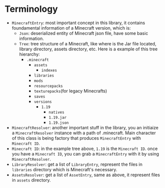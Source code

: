 # Terminology

- `MinecraftEntry`: most important concept in this library, it contains foundamental information of a Minecraft version, which is:
    - `Json`: deserialized entity of Minecraft json file, have some basic information.
    - `Tree`: tree structure of a Minecraft, like where is the Jar file located, library directory, assets directory, etc. Here is a example of this tree hierarchy:
        - `.minecraft`
            - `assets`
                - `indexes`
            - `libraries`
            - `mods`
            - `resourcepacks`
            - `texturepacks`(for legacy Minecrafts)
            - `saves`
            - `versions`
                - `1.19`
                    - `natives`
                    - `1.19.jar`
                    - `1.19.json`
- `MinecraftResolver`: another important stuff in the library, you an initiaize a `MinecraftResolver` instance with a path of .minecraft. Main character of this class is being factory that produces `MinecraftEntry` with `Minecraft ID`.
- `Minecraft ID`: in the example tree above, `1.19` is the `Minecraft ID`. once you have a `Minecraft ID`, you can grab a `MinecraftEntry` with it by using `MinecraftResolver`.
- `LibraryResolver`: get a list of `LibraryEntry`, represent the files in `libraries` directory which is Minecraft's necessary. 
- `AssetsResolver`: get a list of `AssetEntry`, same as above, it represent files in `assets` directory.